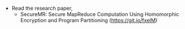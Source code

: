 - Read the research paper, 
    - SecureMR: Secure MapReduce Computation Using Homomorphic Encryption and Program Partitioning (https://git.io/fxelM) 